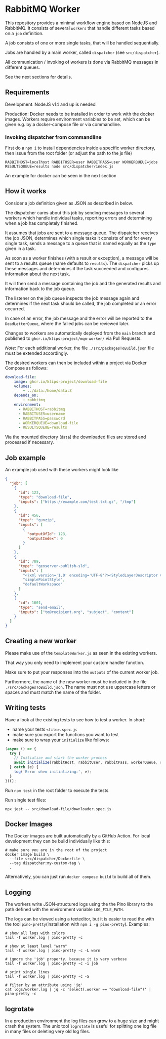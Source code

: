 # RabbitMQ Worker

This repository provides a minimal workflow engine based on NodeJS and RabbitMQ. It consists of several `workers` that handle different tasks based on a `job` definition.

A job consists of one or more single tasks, that will be handled sequentially.

Jobs are handled by a main worker, called `dispatcher` (see `src/dispatcher`).

All communication / invoking of workers is done via RabbitMQ messages in different queues.

See the next sections for details.

## Requirements

Development: NodeJS v14 and up is needed

Production: Docker needs to be installed in order to work with the docker images. Workers require environment variables to be set, which can be given e.g. by a docker-compose file or via commandline.

### Invoking dispatcher from commandline

First do a `npm i` to install dependencies inside a specific worker directory, then issue from the root folder (or adjust the path to the js file)

```shell
RABBITHOST=localhost RABBITUSER=user RABBITPASS=user WORKERQUEUE=jobs RESULTSQUEUE=results node src/dispatcher/index.js
```

An example for docker can be seen in the next section

## How it works

Consider a job definition given as JSON as described in below.

The dispatcher cares about this job by sending messages to several workers which handle individual tasks, reporting errors and determining when a job has completely finished.

It assumes that jobs are sent to a message queue.
The dispatcher receives the job JSON, determines which single tasks it consists of and for every single task, sends a message to a queue that is named equally as the `type` given in a task.

As soon as a worker finishes (with a result or exception), a message will be sent to a results queue (name defaults to `results`). The `dispatcher` picks up these messages and determines if the task succeeded and configures information about the next task.

It will then send a message containing the job and the generated results and information back to the job queue.

The listener on the job queue inspects the job message again and determines if the next task should be called, the job completed or an error occurred.

In case of an error, the job message and the error will be reported to the `DeadLetterQueue`, where the failed jobs can be reviewed later.

Changes to workers are automatically deployed from the `main` branch and published to `ghcr.io/klips-project/mqm-worker/` via Pull Requests.

_Note_: For each additional worker, the file `./src/packagesToBuild.json` file must be extended accordingly.

The desired workers can then be included within a project via Docker Compose as follows:

```yml
download-file:
    image: ghcr.io/klips-project/download-file
    volumes:
        - ../data:/home/data:Z
    depends_on:
        - rabbitmq
    environment:
      - RABBITHOST=rabbitmq
      - RABBITUSER=username
      - RABBITPASS=password
      - WORKERQUEUE=download-file
      - RESULTSQUEUE=results
```

Via the mounted directory (`data`) the downloaded files are stored and processed if necessary.

## Job example

An example job used with these workers might look like

```json
{
  "job": [
    {
      "id": 123,
      "type": "download-file",
      "inputs": ["https://example.com/test.txt.gz", "/tmp"]
    },
    {
      "id": 456,
      "type": "gunzip",
      "inputs": [
        {
          "outputOfId": 123,
          "outputIndex": 0
        }
      ]
    },
    {
      "id": 789,
      "type": "geoserver-publish-sld",
      "inputs": [
        "<?xml version='1.0' encoding='UTF-8'?><StyledLayerDescriptor version='1.0.0'  xsi:schemaLocation='http://www.opengis.net/sld StyledLayerDescriptor.xsd'  xmlns='http://www.opengis.net/sld'  xmlns:ogc='http://www.opengis.net/ogc'  xmlns:xlink='http://www.w3.org/1999/xlink'  xmlns:xsi='http://www.w3.org/2001/XMLSchema-instance'> <NamedLayer> <Name>default_line</Name> <UserStyle> <Title>Default Line</Title> <Abstract>A sample style that draws a line</Abstract> <FeatureTypeStyle> <Rule> <Name>rule1</Name> <Title>Blue Line</Title> <Abstract>A solid blue line with a 1 pixel width</Abstract> <LineSymbolizer> <Stroke> <CssParameter name='stroke'>#0000FF</CssParameter> </Stroke> </LineSymbolizer> </Rule> </FeatureTypeStyle> </UserStyle> </NamedLayer></StyledLayerDescriptor>",
        "simplePointStyle",
        "defaultWorkspace"
      ]
    },
    {
      "id": 1001,
      "type": "send-email",
      "inputs": ["to@recipient.org", "subject", "content"]
    }
  ]
}
```

## Creating a new worker

Please make use of the `templateWorker.js` as seen in the existing workers.

That way you only need to implement your custom handler function.

Make sure to put your responses into the `outputs` of the current worker job.

Furthermore, the name of the new worker must be included in the file `./src/packagesToBuild.json`. The name must not use uppercase letters or spaces and must match the name of the folder.

## Writing tests

Have a look at the existing tests to see how to test a worker. In short:

* name your tests `<file>.spec.js`
* make sure you export the functions you want to test
* make sure to wrap your `initialize` like follows:

```javascript
(async () => {
  try {
    // Initialize and start the worker process
    await initialize(rabbitHost, rabbitUser, rabbitPass, workerQueue, resultQueue, validateGeoTiff);
  } catch (e) {
    log('Error when initializing:', e);
  }
})();
```

Run `npm test` in the root folder to execute the tests.

Run single test files:

```shell
npx jest -- src/download-file/downloader.spec.js
```

## Docker Images

The Docker images are built automatically by a GitHub Action. For local development they can be build individually like this:

```shell
# make sure you are in the root of the project
docker image build \
  --file src/dispatcher/Dockerfile \
  --tag dispatcher:my-custom-tag \
  .
```

Alternatively, you can just run `docker compose build` to build all of them.

## Logging

The workers write JSON-structured logs using the the Pino library to the path defined with the environment variable `LOG_FILE_PATH`.

The logs can be viewed using a texteditor, but it is easier to read the with the tool `pino-pretty`(installation with `npm i -g pino-pretty`). Examples:

```shell
# show all logs with colors
tail -f worker.log | pino-pretty -c

# show at least level "warn"
tail -f worker.log | pino-pretty -c -L warn

# ignore the 'job' property, because it is very verbose
tail -f worker.log | pino-pretty -c -i job

# print single lines
tail -f worker.log | pino-pretty -c -S

# filter by an attribute using 'jq'
cat logs/worker.log | jq -c 'select(.worker == "download-file")' | pino-pretty -c
```

## logrotate

In a production environment the log files can grow to a huge size and might crash the system. The unix tool `logrotate` is useful for splitting one log file in many files or deleting very old log files.
